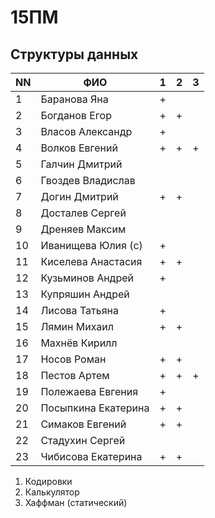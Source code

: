 # 15ПМ
## Структуры данных

| NN  | ФИО                   | 1   | 2   | 3   |
| --- | --------------------- | --- | --- | --- |
| 1   | Баранова Яна          | +   |     |     |
| 2   | Богданов Егор         | +   | +   |     |
| 3   | Власов Александр      | +   |     |     |
| 4   | Волков Евгений        | +   | +   | +   |
| 5   | Галчин Дмитрий        |     |     |     |
| 6   | Гвоздев Владислав     |     |     |     |
| 7   | Догин Дмитрий         | +   | +   |     |
| 8   | Досталев Сергей       |     |     |     |
| 9   | Дреняев Максим        |     |     |     |
| 10  | Иванищева Юлия (с)    | +   |     |     |
| 11  | Киселева Анастасия    | +   | +   |     |
| 12  | Кузьминов Андрей      | +   |     |     |
| 13  | Купряшин Андрей       |     |     |     |
| 14  | Лисова Татьяна        | +   |     |     |
| 15  | Лямин Михаил          | +   | +   |     |
| 16  | Махнёв Кирилл         |     |     |     |
| 17  | Носов Роман           | +   | +   |     |
| 18  | Пестов Артем          | +   | +   | +   |
| 19  | Полежаева Евгения     | +   |     |     |
| 20  | Посыпкина Екатерина   | +   | +   |     |
| 21  | Симаков Евгений       | +   | +   |     |
| 22  | Стадухин Сергей       |     |     |     |
| 23  | Чибисова Екатерина    | +   | +   |     |

1. Кодировки
2. Калькулятор
3. Хаффман (статический)

